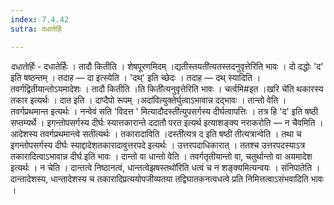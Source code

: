 ```yaml
---
index: 7.4.42
sutra: दधातेर्हिः

---
```

_दधातेर्हिः_ - दधातेर्हिः । तादौ कितीति । शेषपूरणमिदम् ।द्यतीस्तयती॑त्यतस्तदनुवृत्तेरिति भावः । दो दद्धोः 'द' इति षष्ठन्तम् । तदाह —  दा इत्स्येति । 'दथ्' इति च्छेदः । तदाह —  दथ् स्यादिति । तवर्गद्वितीयान्तोऽयमादेशः । तादौ कितीति ।ति किती॑त्यनुवृत्तेरिति भावः । चर्त्वमि#इत ।खरि चे॑ति थकारस्य तकार इत्यर्थः । दात इति । दाप्दैपो रूपम् ।अदा॑वित्युक्तेर्घुत्वाऽभावान्न दद्भावः । तान्तो वेति । तवर्गप्रथमान्त इत्यर्थः । नन्वेवं सति 'विदत्त ' मित्यादौदस्ती॑त्युपसर्गस्य दीर्घत्वापत्तिः । तत्र हि 'द' इति षष्ठी सप्तम्यर्थे । इगन्तोपसर्गस्य दीर्घः स्यात्तकारान्ते ददातौ परत इत्यर्थ इत्याशङ्क्य नराकरोति —  न चैवमिति । आदेशस्य तवर्गप्रथमान्त्वे सतीत्यर्थः । तकारादाविति ।दस्ती॑त्यत्र द इति षष्ठी तीत्यत्रान्वेति । तथा च इगन्तोपसर्गस्य दीर्घः स्याद्दादेशतकारादावुत्तरपदे इत्यर्थः । उत्तरपदाधिकारात् । ततश्च उत्तरपदस्याऽत्र तकारादित्वाऽभावान्न दीर्घ इति भावः । दान्तो वा धान्तो वेति । तवर्गतृतीयान्तो वा, चतुर्थान्तो वा अयमादेश इत्यर्थः । न चेति । दान्तत्वे निष्ठानत्वं, धान्तत्वेझषस्तथो॑रिति धत्वं च न शङ्क्यमित्यन्वयः । संनिपातेति । दान्तादेशस्य, धान्तादेशस्य च तकारादिप्रत्ययोपजीव्यतया तद्विघातकनत्वधत्वे प्रति निमित्तत्वाऽसंभवादिति भावः ।